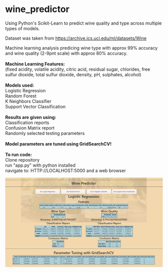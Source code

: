 # wine_predictor
Using Python's Scikit-Learn to predict wine quality and type across multiple types of models. 

Dataset was taken from 
https://archive.ics.uci.edu/ml/datasets/Wine

Machine learning analysis predicing wine type with approx 99% accuracy and wine quality (2-9pnt scale) with approx 80% accuracy.<br>
<br>
<strong>Machine Learning Features:</strong><br>
(fixed acidity,	volatile acidity,	citric acid, residual sugar,	chlorides,	free sulfur dioxide,	total sulfur dioxide,	density,	pH,	sulphates,	alcohol)<br>
<br>
<strong>Models used:</strong><br>
Logistic Regression<br>
Random Forest<br>
K Neighbors Classifier<br>
Support Vector Classification<br>
<br>
<strong>Results are given using:</strong><br>
Classification reports<br>
Confusion Matrix report<br>
Randomly selected testing parameters<br>
<br>
<strong>Model parameters are tuned using GridSearchCV!</strong><br>
<br>
<strong>To run code:</strong><br>
Clone repository<br>
run "app.py" with python installed<br>
navigate to: HTTP://LOCALHOST:5000 and a web browser

![Logistic Regression Preview](preview.JPG)
